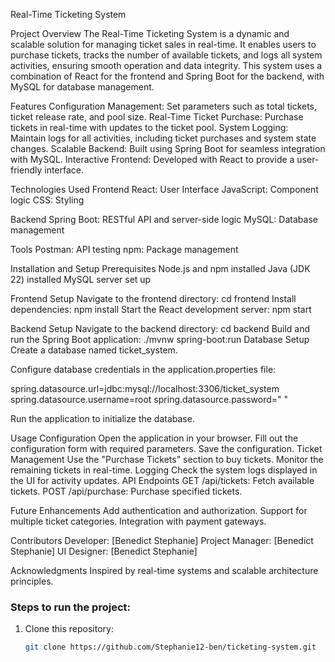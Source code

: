 Real-Time Ticketing System


Project Overview
The Real-Time Ticketing System is a dynamic and scalable solution for managing ticket sales in real-time. It enables users to purchase tickets, tracks the number of available tickets, and logs all system activities, ensuring smooth operation and data integrity. This system uses a combination of React for the frontend and Spring Boot for the backend, with MySQL for database management.

Features
Configuration Management: Set parameters such as total tickets, ticket release rate, and pool size.
Real-Time Ticket Purchase: Purchase tickets in real-time with updates to the ticket pool.
System Logging: Maintain logs for all activities, including ticket purchases and system state changes.
Scalable Backend: Built using Spring Boot for seamless integration with MySQL.
Interactive Frontend: Developed with React to provide a user-friendly interface.

Technologies Used
Frontend
React: User Interface
JavaScript: Component logic
CSS: Styling

Backend
Spring Boot: RESTful API and server-side logic
MySQL: Database management

Tools
Postman: API testing
npm: Package management

Installation and Setup
Prerequisites
Node.js and npm installed
Java (JDK 22) installed
MySQL server set up

Frontend Setup
Navigate to the frontend directory:
   cd frontend
Install dependencies:
   npm install
Start the React development server:
   npm start

Backend Setup
Navigate to the backend directory:
   cd backend
Build and run the Spring Boot application:
   ./mvnw spring-boot:run
Database Setup
   Create a database named ticket_system.

Configure database credentials in the application.properties file:

spring.datasource.url=jdbc:mysql://localhost:3306/ticket_system
spring.datasource.username=root
spring.datasource.password=" "

Run the application to initialize the database.

Usage
Configuration
Open the application in your browser.
Fill out the configuration form with required parameters.
Save the configuration.
Ticket Management
Use the "Purchase Tickets" section to buy tickets.
Monitor the remaining tickets in real-time.
Logging
Check the system logs displayed in the UI for activity updates.
API Endpoints
GET /api/tickets: Fetch available tickets.
POST /api/purchase: Purchase specified tickets.

Future Enhancements
Add authentication and authorization.
Support for multiple ticket categories.
Integration with payment gateways.

Contributors
Developer: [Benedict Stephanie]
Project Manager: [Benedict Stephanie]
UI Designer: [Benedict Stephanie]


Acknowledgments
Inspired by real-time systems and scalable architecture principles.



### Steps to run the project:
1. Clone this repository:
   ```bash
   git clone https://github.com/Stephanie12-ben/ticketing-system.git
